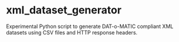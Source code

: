 ﻿# xml_dataset_generator

Experimental Python script to generate DAT-o-MATIC compliant XML datasets using CSV files and HTTP response headers.
